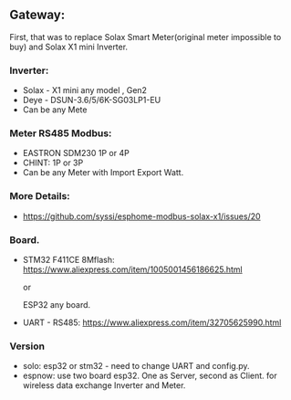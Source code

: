 ## Gateway: 

First, that was to replace Solax Smart Meter(original meter impossible to buy) and Solax X1 mini Inverter.

### Inverter:

 - Solax - X1 mini any model , Gen2
 - Deye - DSUN-3.6/5/6K-SG03LP1-EU
 - Can be any Mete

### Meter  RS485  Modbus:

 - EASTRON SDM230 1P or 4P
 - CHINT: 1P or 3P
 - Can be any Meter with Import Export Watt.

### More Details:

 - https://github.com/syssi/esphome-modbus-solax-x1/issues/20

### Board.

 - STM32 F411CE 8Mflash: https://www.aliexpress.com/item/1005001456186625.html

   or

   ESP32 any board.

 - UART - RS485: https://www.aliexpress.com/item/32705625990.html

### Version

- solo: esp32 or stm32 - need to change UART and config.py.
- espnow:  use two board esp32. One as Server, second as Client.
for wireless data exchange Inverter and Meter.